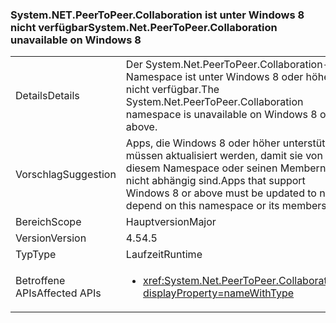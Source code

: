 ### <a name="systemnetpeertopeercollaboration-unavailable-on-windows-8"></a><span data-ttu-id="9e0d3-101">System.NET.PeerToPeer.Collaboration ist unter Windows 8 nicht verfügbar</span><span class="sxs-lookup"><span data-stu-id="9e0d3-101">System.Net.PeerToPeer.Collaboration unavailable on Windows 8</span></span>

|   |   |
|---|---|
|<span data-ttu-id="9e0d3-102">Details</span><span class="sxs-lookup"><span data-stu-id="9e0d3-102">Details</span></span>|<span data-ttu-id="9e0d3-103">Der System.Net.PeerToPeer.Collaboration-Namespace ist unter Windows 8 oder höher nicht verfügbar.</span><span class="sxs-lookup"><span data-stu-id="9e0d3-103">The System.Net.PeerToPeer.Collaboration namespace is unavailable on Windows 8 or above.</span></span>|
|<span data-ttu-id="9e0d3-104">Vorschlag</span><span class="sxs-lookup"><span data-stu-id="9e0d3-104">Suggestion</span></span>|<span data-ttu-id="9e0d3-105">Apps, die Windows 8 oder höher unterstützen, müssen aktualisiert werden, damit sie von diesem Namespace oder seinen Membern nicht abhängig sind.</span><span class="sxs-lookup"><span data-stu-id="9e0d3-105">Apps that support Windows 8 or above must be updated to not depend on this namespace or its members.</span></span>|
|<span data-ttu-id="9e0d3-106">Bereich</span><span class="sxs-lookup"><span data-stu-id="9e0d3-106">Scope</span></span>|<span data-ttu-id="9e0d3-107">Hauptversion</span><span class="sxs-lookup"><span data-stu-id="9e0d3-107">Major</span></span>|
|<span data-ttu-id="9e0d3-108">Version</span><span class="sxs-lookup"><span data-stu-id="9e0d3-108">Version</span></span>|<span data-ttu-id="9e0d3-109">4.5</span><span class="sxs-lookup"><span data-stu-id="9e0d3-109">4.5</span></span>|
|<span data-ttu-id="9e0d3-110">Typ</span><span class="sxs-lookup"><span data-stu-id="9e0d3-110">Type</span></span>|<span data-ttu-id="9e0d3-111">Laufzeit</span><span class="sxs-lookup"><span data-stu-id="9e0d3-111">Runtime</span></span>|
|<span data-ttu-id="9e0d3-112">Betroffene APIs</span><span class="sxs-lookup"><span data-stu-id="9e0d3-112">Affected APIs</span></span>|<ul><li><xref:System.Net.PeerToPeer.Collaboration?displayProperty=nameWithType></li></ul>|

